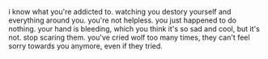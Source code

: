 i know what you're addicted to. watching you destory yourself and everything around you. you're not helpless. you just happened to do nothing. your hand is bleeding, which you think it's so sad and cool, but it's not. stop scaring them. you've cried wolf too many times, they can't feel sorry towards you anymore, even if they tried.
